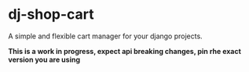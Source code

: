 # dj-shop-cart

A simple and flexible cart manager for your django projects.

**This is a work in progress, expect api breaking changes, pin rhe exact version you are using**
